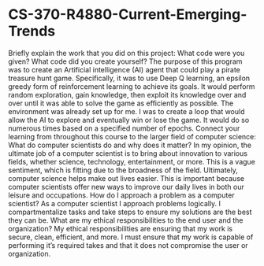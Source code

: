 # CS-370-R4880-Current-Emerging-Trends

Briefly explain the work that you did on this project: What code were you given? What code did you create yourself?
The purpose of this program was to create an Artificial intelligence (AI) agent that could play a pirate treasure hunt game. Specifically, it was to use Deep Q learning, an epsilon greedy form of reinforcement learning to achieve its goals. It would perform random exploration, gain knowledge, then exploit its knowledge over and over until it was able to solve the game as efficiently as possible. The environment was already set up for me. I was to create a loop that would allow the AI to explore and eventually win or lose the game. It would do so numerous times based on a specified number of epochs. 
Connect your learning from throughout this course to the larger field of computer science:
What do computer scientists do and why does it matter?
In my opinion, the ultimate job of a computer scientist is to bring about innovation to various fields, whether science, technology, entertainment, or more. This is a vague sentiment, which is fitting due to the broadness of the field. Ultimately, computer science helps make out lives easier. This is important because computer scientists offer new ways to improve our daily lives in both our leisure and occupations. 
How do I approach a problem as a computer scientist?
As a computer scientist I approach problems logically. I compartmentalize tasks and take steps to ensure my solutions are the best they can be. 
What are my ethical responsibilities to the end user and the organization?
My ethical responsibilities are ensuring that my work is secure, clean, efficient, and more. I must ensure that my work is capable of performing it’s required takes and that it does not compromise the user or organization. 
